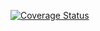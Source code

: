 [![Coverage Status](https://coveralls.io/repos/github/mikemellor11/quiz-api/badge.svg?branch=development)](https://coveralls.io/github/mikemellor11/quiz-api?branch=development)